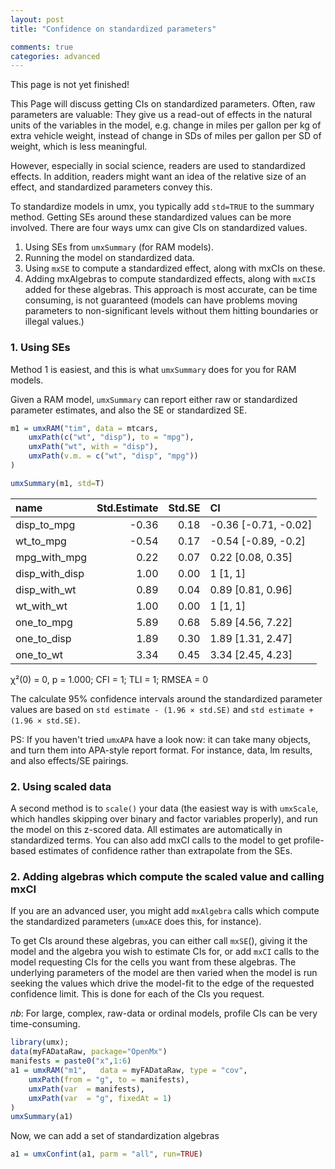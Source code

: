 ```yaml
---
layout: post
title: "Confidence on standardized parameters"

comments: true
categories: advanced
---
```


This page is not yet finished!

This Page will discuss getting CIs on standardized parameters. Often, raw parameters are valuable: They give us a read-out of effects in the natural units of the variables in the model, e.g. change in miles per gallon per kg of extra vehicle weight, instead of change in SDs of miles per gallon per SD of weight, which is less meaningful.

However, especially in social science, readers are used to standardized effects. In addition, readers might want an idea of the relative size of an effect, and standardized parameters convey this.

To standardize models in umx, you typically add `std=TRUE` to the summary method. Getting SEs around these standardized values can be more involved. There are four ways umx can give CIs on standardized values.

1. Using SEs from `umxSummary` (for RAM models).
2. Running the model on standardized data.
3. Using `mxSE` to compute a standardized effect, along with mxCIs on these.
4. Adding mxAlgebras to compute standardized effects, along with `mxCI`s added for these algebras. This approach is most accurate, can be time consuming, is not guaranteed (models can have problems moving parameters to non-significant levels without them hitting boundaries or illegal values.)

### 1. Using SEs

Method 1 is easiest, and this is what `umxSummary` does for you for RAM models.

Given a RAM model, `umxSummary` can report either raw or standardized parameter estimates, and also the SE or standardized SE.

```R
m1 = umxRAM("tim", data = mtcars,
	umxPath(c("wt", "disp"), to = "mpg"),
	umxPath("wt", with = "disp"),
	umxPath(v.m. = c("wt", "disp", "mpg"))
)

umxSummary(m1, std=T)
```

|name           | Std.Estimate| Std.SE|CI                   |
|:--------------|------------:|------:|:--------------------|
|disp_to_mpg    |        -0.36|   0.18|-0.36 [-0.71, -0.02] |
|wt_to_mpg      |        -0.54|   0.17|-0.54 [-0.89, -0.2]  |
|mpg_with_mpg   |         0.22|   0.07|0.22 [0.08, 0.35]    |
|disp_with_disp |         1.00|   0.00|1 [1, 1]             |
|disp_with_wt   |         0.89|   0.04|0.89 [0.81, 0.96]    |
|wt_with_wt     |         1.00|   0.00|1 [1, 1]             |
|one_to_mpg     |         5.89|   0.68|5.89 [4.56, 7.22]    |
|one_to_disp    |         1.89|   0.30|1.89 [1.31, 2.47]    |
|one_to_wt      |         3.34|   0.45|3.34 [2.45, 4.23]    |

χ²(0) = 0, p = 1.000; CFI = 1; TLI = 1; RMSEA = 0

The calculate 95% confidence intervals around the standardized parameter values are based on `std estimate - (1.96 × std.SE)` and `std estimate + (1.96 × std.SE)`.

PS: If you haven't tried `umxAPA` have a look now: it can take many objects, and turn them into APA-style report format. For instance, data, lm results, and also effects/SE pairings.

### 2.  Using scaled data

A second method is to `scale()` your data (the easiest way is with `umxScale`, which handles skipping over binary and factor variables properly), and run the model on this z-scored data. All estimates are automatically in standardized terms. You can also add mxCI calls to the model to get profile-based estimates of confidence rather than extrapolate from the SEs.

### 2.  Adding algebras which compute the scaled value and calling mxCI

If you are an advanced user, you might add `mxAlgebra` calls which compute the standardized parameters (`umxACE` does this, for instance).

To get CIs around these algebras, you can either call `mxSE`(), giving it the model and the algebra you wish to estimate CIs for, or add `mxCI` calls to the model requesting CIs for the cells you want from these algebras. The underlying parameters of the model are then varied when the model is run seeking the values which drive the model-fit to the edge of the requested confidence limit. This is done for each of the CIs you request.

*nb*: For large, complex, raw-data or ordinal models, profile CIs can be very time-consuming. 

```r
library(umx);
data(myFADataRaw, package="OpenMx")
manifests = paste0("x",1:6)
a1 = umxRAM("m1", 	data = myFADataRaw, type = "cov",
	umxPath(from = "g", to = manifests),
	umxPath(var  = manifests),
	umxPath(var  = "g", fixedAt = 1)
)
umxSummary(a1)
```

Now, we can add a set of standardization algebras

```r
a1 = umxConfint(a1, parm = "all", run=TRUE)
```
